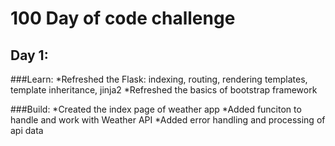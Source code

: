 # 100 Day of code challenge
## Day 1:

###Learn:
*Refreshed the Flask: indexing, routing, rendering templates, template inheritance, jinja2
*Refreshed the basics of bootstrap framework

###Build:
*Created the index page of weather app
*Added funciton to handle and work with Weather API
*Added error handling and processing of api data
